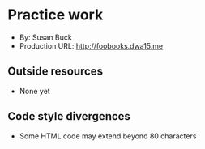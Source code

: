 # Practice work
+ By: Susan Buck
+ Production URL: <http://foobooks.dwa15.me>

## Outside resources
+ None yet

## Code style divergences
+ Some HTML code may extend beyond 80 characters

